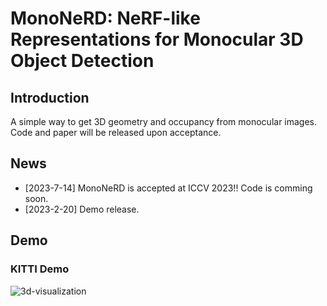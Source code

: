 # MonoNeRD: NeRF-like Representations for Monocular 3D Object Detection
## Introduction
A simple way to get 3D geometry and occupancy from monocular images. Code and paper will be released upon acceptance.
## News
- [2023-7-14] MonoNeRD is accepted at ICCV 2023!! Code is comming soon.
- [2023-2-20] Demo release.
## Demo

### KITTI Demo
![3d-visualization](./docs/3d-visualization.gif)
